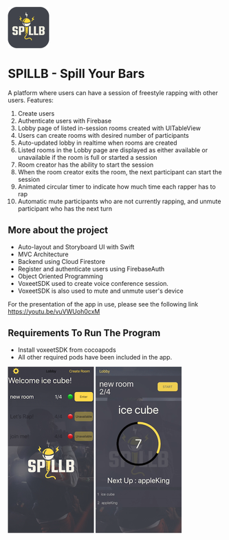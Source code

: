 ![logo](Documentation/logo.png) 
# SPILLB - Spill Your Bars

A platform where users can have a  session of freestyle rapping with other users.
Features:

1. Create users
2. Authenticate users with Firebase
3. Lobby page of listed in-session rooms created with UITableView
4. Users can create rooms with desired number of participants
5. Auto-updated lobby in realtime when rooms are created
6. Listed rooms in the Lobby page are displayed as either available or unavailable if the room is full or started a session
7. Room creator has the ability to start the session
8. When the room creator exits the room, the next participant can start the session
9. Animated circular timer to indicate how much time each rapper has to rap
10. Automatic mute participants who are not currently rapping, and unmute participant who has the next turn

## More about the project 

* Auto-layout and Storyboard UI with Swift
* MVC Architecture
* Backend using Cloud Firestore
* Register and authenticate users using FirebaseAuth
* Object Oriented Programming 
* VoxeetSDK used to create voice conference session. 
* VoxeetSDK is also used to mute and unmute user's device

For the presentation of the app in use, please see the following link 
https://youtu.be/vuVWUoh0cxM


## Requirements To Run The Program
* Install voxeetSDK from cocoapods
* All other required pods have been included in the app.

![lobby](Documentation/lobby.png)
![in-session](Documentation/in-session.png)

